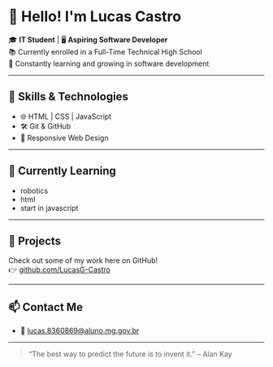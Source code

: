 # 👋 Hello! I'm Lucas Castro

🎓 **IT Student** | 🖥️ **Aspiring Software Developer**  
📚 Currently enrolled in a Full-Time Technical High School  
🌱 Constantly learning and growing in software development  

---

## 🚀 Skills & Technologies

- 🌐 HTML | CSS | JavaScript  
- 🛠️ Git & GitHub  
- 📱 Responsive Web Design  

---

## 📌 Currently Learning

- robotics
- html
- start in javascript

---

## 📁 Projects

Check out some of my work here on GitHub!  
👉 [github.com/LucasG-Castro](https://github.com/LucasG-Castro)

---

## 📫 Contact Me

- 📧 lucas.8360869@aluno.mg.gov.br  

---

> “The best way to predict the future is to invent it.” – Alan Kay
